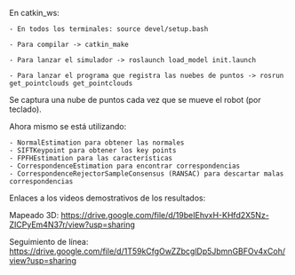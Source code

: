 
En catkin_ws:

	- En todos los terminales: source devel/setup.bash

	- Para compilar -> catkin_make
	
	- Para lanzar el simulador -> roslaunch load_model init.launch

	- Para lanzar el programa que registra las nuebes de puntos -> rosrun get_pointclouds get_pointclouds


Se captura una nube de puntos cada vez que se mueve el robot (por teclado).


Ahora mismo se está utilizando:
	
	- NormalEstimation para obtener las normales 
	- SIFTKeypoint para obtener los key points
	- FPFHEstimation para las características
	- CorrespondenceEstimation para encontrar correspondencias
	- CorrespondenceRejectorSampleConsensus (RANSAC) para descartar malas correspondencias

Enlaces a los videos demostrativos de los resultados:

Mapeado 3D: https://drive.google.com/file/d/19beIEhvxH-KHfd2X5Nz-ZICPyEm4N37r/view?usp=sharing

Seguimiento de línea: https://drive.google.com/file/d/1T59kCfgOwZZbcglDp5JbmnGBFOv4xCoh/view?usp=sharing
